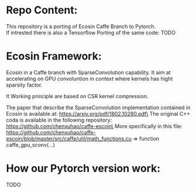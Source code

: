 # Repo Content:

This repository is a porting of Ecosin Caffe Branch to Pytorch.\
If intrested there is also a Tensorflow Porting of the same code: TODO

# Ecosin Framework:

Ecosin in a Caffe branch with SparseConvolution capability.
It aim at accelerating on GPU convoluntion in context where kernels has hight sparsity factor.

It Working principle are based on CSR kernel compression.

The paper that describe the SparseConvolution implementation contained in Ecosin is available at: https://arxiv.org/pdf/1802.10280.pdf\
The original C++ coda is available in the following repository:\
https://github.com/chenxuhao/caffe-escoin\
More specifically in this file: https://github.com/chenxuhao/caffe-escoin/blob/master/src/caffe/util/math_functions.cu => function caffe_gpu_sconv(...)

# How our Pytorch version work:
TODO